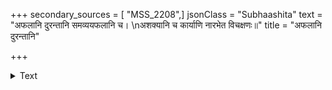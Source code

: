+++
secondary_sources = [ "MSS_2208",]
jsonClass = "Subhaashita"
text = "अफलानि दुरन्तानि समव्ययफलानि च।  \nअशक्यानि च कार्याणि नारभेत विचक्षणः॥"
title = "अफलानि दुरन्तानि"

+++

<details><summary>Text</summary>

अफलानि दुरन्तानि समव्ययफलानि च।  
अशक्यानि च कार्याणि नारभेत विचक्षणः॥
</details>
